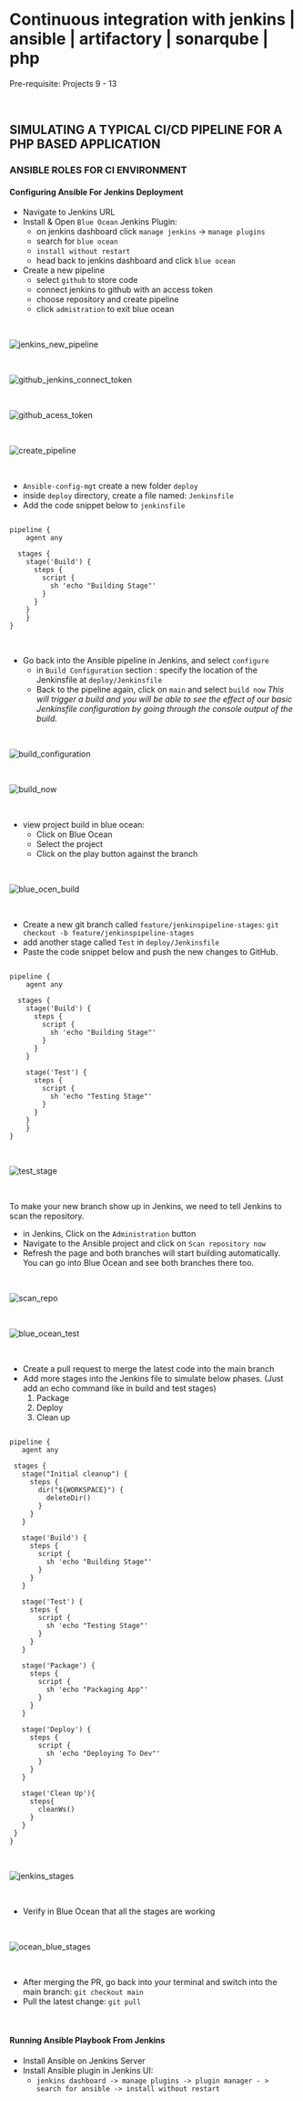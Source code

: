 # Continuous integration with jenkins | ansible | artifactory | sonarqube | php

Pre-requisite: Projects 9 - 13

<br>

## SIMULATING A TYPICAL CI/CD PIPELINE FOR A PHP BASED APPLICATION
### ANSIBLE ROLES FOR CI ENVIRONMENT
#### Configuring Ansible For Jenkins Deployment

- Navigate to Jenkins URL
- Install & Open `Blue Ocean` Jenkins Plugin:
  - on jenkins dashboard click `manage jenkins` -> `manage plugins`
  - search for `blue ocean`
  - `install without restart` 
  - head back to jenkins dashboard and click `blue ocean`
- Create a new pipeline
  - select `github` to store code
  - connect jenkins to github with an access token
  - choose repository and create pipeline
  - click `admistration` to exit blue ocean

<br>

![jenkins_new_pipeline](https://user-images.githubusercontent.com/92983658/191757065-58ef4b40-18e9-463e-86e0-d8aa42685588.png)

<br>

![github_jenkins_connect_token](https://user-images.githubusercontent.com/92983658/191757175-3bd77709-f146-48cf-af05-b4a5d3b8f501.png)

<br>

![github_acess_token](https://user-images.githubusercontent.com/92983658/191757098-ea185e88-40a7-499d-a722-0e732920a489.png)

<br>

![create_pipeline](https://user-images.githubusercontent.com/92983658/191757627-aae51b41-a387-405e-8a9d-9b4c1f81a035.png)

<br>

- `Ansible-config-mgt` create a new folder `deploy`
- inside `deploy` directory, create a file named: `Jenkinsfile`
- Add the code snippet below to `jenkinsfile`

```

pipeline {
    agent any

  stages {
    stage('Build') {
      steps {
        script {
          sh 'echo "Building Stage"'
        }
      }
    }
    }
}

```

<br>

- Go back into the Ansible pipeline in Jenkins, and select `configure`
  -  in `Build Configuration` section : specify the location of the Jenkinsfile at `deploy/Jenkinsfile`
  -  Back to the pipeline again, click on `main` and select `build now`
  *This will trigger a build and you will be able to see the effect of our basic Jenkinsfile configuration by going through the console output of the build.*

<br>

![build_configuration](https://user-images.githubusercontent.com/92983658/191765848-e873f882-263f-4d1a-b4a0-2e89c3a8b30a.png)

<br>

![build_now](https://user-images.githubusercontent.com/92983658/191765906-f91323fd-536d-466a-8939-520b2906d291.png)

<br>

- view project build in blue ocean:
  - Click on Blue Ocean
  - Select the project
  - Click on the play button against the branch

<br>

![blue_ocen_build](https://user-images.githubusercontent.com/92983658/191767116-1c19ae4e-f128-41a7-8ca1-0df2c92f4881.png)

<br>

- Create a new git branch called `feature/jenkinspipeline-stages`: `git checkout -b feature/jenkinspipeline-stages`
- add another stage called `Test` in `deploy/Jenkinsfile`
- Paste the code snippet below and push the new changes to GitHub.

```

pipeline {
    agent any

  stages {
    stage('Build') {
      steps {
        script {
          sh 'echo "Building Stage"'
        }
      }
    }

    stage('Test') {
      steps {
        script {
          sh 'echo "Testing Stage"'
        }
      }
    }
    }
}

```

<br>

![test_stage](https://user-images.githubusercontent.com/92983658/191770828-2896fd4f-f52c-440d-8866-51d5f61dba60.png)

<br>

To make your new branch show up in Jenkins, we need to tell Jenkins to scan the repository.

- in Jenkins, Click on the `Administration` button
- Navigate to the Ansible project and click on `Scan repository now`
- Refresh the page and both branches will start building automatically. You can go into Blue Ocean and see both branches there too.

<br>

![scan_repo](https://user-images.githubusercontent.com/92983658/191772003-cca72b0f-67b6-465c-b7e7-5bb1891cfd8d.png)

<br>

![blue_ocean_test](https://user-images.githubusercontent.com/92983658/191772500-2c7a0cad-194a-44e4-b749-ffef9c417f60.png)

<br>

- Create a pull request to merge the latest code into the main branch
- Add more stages into the Jenkins file to simulate below phases. (Just add an echo command like in build and test stages)
   1. Package 
   2. Deploy 
   3. Clean up
 
 ```
 
 pipeline {
    agent any

  stages {
    stage("Initial cleanup") {
      steps {
        dir("${WORKSPACE}") {
          deleteDir()
        }
      }
    }

    stage('Build') {
      steps {
        script {
          sh 'echo "Building Stage"'
        }
      }
    }

    stage('Test') {
      steps {
        script {
          sh 'echo "Testing Stage"'
        }
      }
    }

    stage('Package') {
      steps {
        script {
          sh 'echo "Packaging App"'
        }
      }
    }

    stage('Deploy') {
      steps {
        script {
          sh 'echo "Deploying To Dev"'
        }
      }
    }

    stage('Clean Up'){
      steps{
        cleanWs()
      }
    }
  }
}

```

<br>

![jenkins_stages](https://user-images.githubusercontent.com/92983658/191984787-8a0c234f-855d-4da6-8214-769d4e5cee93.png)

<br>

- Verify in Blue Ocean that all the stages are working

<br>

![ocean_blue_stages](https://user-images.githubusercontent.com/92983658/191986509-216eb766-4efe-4e3d-bf41-2cb72ef57581.png)

<br>

- After merging the PR, go back into your terminal and switch into the main branch: `git checkout main`
- Pull the latest change: `git pull`

<br>

#### Running Ansible Playbook From Jenkins

- Install Ansible on Jenkins Server
- Install Ansible plugin in Jenkins UI: 
  - `jenkins dashboard -> manage plugins -> plugin manager - > search for ansible -> install without restart`
